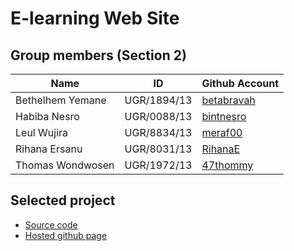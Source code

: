 # E-learning Web Site

## Group members (Section 2)

| Name             | ID          | Github Account                              |
| ---------------- | ----------- | ------------------------------------------- |
| Bethelhem Yemane | UGR/1894/13 | [betabravah](https://github.com/Betabravah) |
| Habiba Nesro     | UGR/0088/13 | [bintnesro](https://github.com/habibanesro) |
| Leul Wujira      | UGR/8834/13 | [meraf00](https://github.com/meraf00)       |
| Rihana Ersanu    | UGR/8031/13 | [RihanaE](https://github.com/RihanaE)       |
| Thomas Wondwosen | UGR/1972/13 | [47thommy](https://github.com/47thommy)     |


## Selected project
- [Source code](https://meraf00.github.io/UGR-8834-13/) 
- [Hosted github page](https://github.com/meraf00/UGR-8834-13)